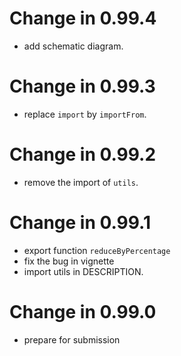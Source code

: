 # Change in 0.99.4
  - add schematic diagram.

# Change in 0.99.3
  - replace `import` by `importFrom`.
  
# Change in 0.99.2
  - remove the import of `utils`.
  
# Change in 0.99.1
  - export function `reduceByPercentage`
  - fix the bug in vignette
  - import utils in DESCRIPTION.

# Change in 0.99.0
  - prepare for submission

